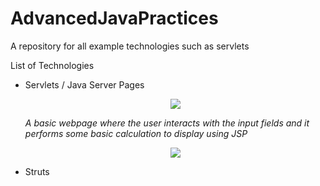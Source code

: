 # AdvancedJavaPractices
A repository for all example technologies such as servlets

List of Technologies
<ul>
<li>Servlets / Java Server Pages</li>
<p align="center"/><img src="http://i.imgur.com/PWka5jk.png"/></p>
<i>A basic webpage where the user interacts with the input fields and it performs some basic calculation to display using JSP</i>
<p align="center"/><img src="http://i.imgur.com/pwWe4KB.png"/></p>
<li>Struts</li>
</ul>
